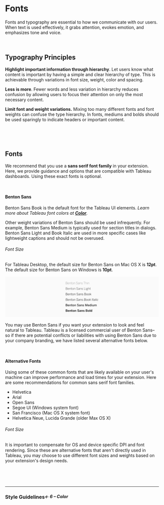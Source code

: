 # Fonts

Fonts and typography are essential to how we communicate with our users. When text is used effectively, it grabs attention, evokes emotion, and emphasizes tone and voice.

&nbsp;

## Typography Principles

**Highlight important information through hierarchy**. Let users know what content is important by having a simple and clear hierarchy of type. This is achievable through variations in font size, weight, color and spacing.

**Less is more**. Fewer words and less variation in hierarchy reduces confusion by allowing users to focus their attention on only the most necessary content.  

**Limit font and weight variations.** Mixing too many different fonts and font weights can confuse the type hierarchy. In fonts, mediums and bolds should be used sparingly to indicate headers or important content.


&nbsp;

&nbsp;

## Fonts
We recommend that you use a **sans serif font family** in your extension. Here, we provide guidance and options that are compatible with Tableau dashboards. Using these exact fonts is optional. 

&nbsp;

#### Benton Sans
Benton Sans Book is the default font for the Tableau UI elements. <i>Learn more about Tableau font colors at **[Color](6%20-%20Color.md)**.</i>

Other weight variations of Benton Sans should be used infrequently. For example, Benton Sans Medium is typically used for section titles in dialogs. Benton Sans Light and Book Italic are used in more specific cases like lightweight captions and should not be overused. 

###### Font Size
For Tableau Desktop, the default size for Benton Sans on Mac OS X is **12pt**. The default size for Benton Sans on Windows is **10pt**. 

![benton sans weights](imgs/7-benton%20sans.png)

You may use Benton Sans if you want your extension to look and feel natural to Tableau. Tableau is a licensed commercial user of Benton Sans–so if there are potential conflicts or liabilities with using Benton Sans due to your company branding, we have listed several alternative fonts below.

&nbsp;

#### Alternative Fonts
Using some of these common fonts that are likely available on your user's machine can improve performance and load times for your extension. Here are some recommendations for common sans serif font families. 

* Helvetica
* Arial
* Open Sans
* Segoe UI (Windows system font)
* San Francisco (Mac OS X system font)
* Helvetica Neue, Lucida Grande (older Max OS X)


###### Font Size
It is important to compensate for OS and device speciﬁc DPI and font rendering. Since these are alternative fonts that aren't directly used in Tableau, you may choose to use different font sizes and weights based on your extension's design needs.

&nbsp;

&nbsp;

---

### <div id="expand-box"><div id="expand-box-header">[<span style="float: left;">Style Guidelines</span>](../Style%20Guidelines)</div></div>


##### <div id="expand-box"><div id="expand-box-header">[<span style="float: left;">&#8592; 6 – Color</span>](6%20-%20Color.md)</div></div>
